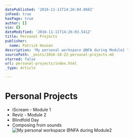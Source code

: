```yaml
---
datePublished: '2016-11-11T14:26:04.068Z'
inFeed: true
hasPage: true
author: []
via: {}
dateModified: '2016-11-11T14:26:03.541Z'
title: Personal Projects
publisher:
  name: Patrick Housen
description: 'My personal workspace @NFA during Module2 '
sourcePath: _posts/2016-10-22-personal-projects.md
starred: false
url: personal-projects/index.html
_type: Article

---
```

# Personal Projects

* iScream - Module 1
* Reviz - Module 2
* Blindfold Day
* Composing from sounds
![My personal workspace @NFA during Module2 ](https://the-grid-user-content.s3-us-west-2.amazonaws.com/663f1065-15f2-4b41-8cfb-048a60f54162.jpg)